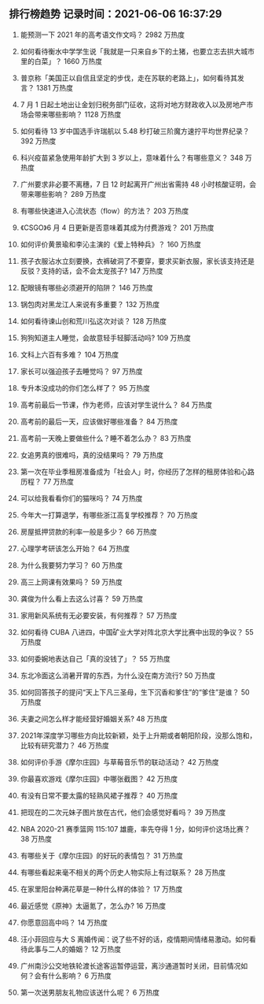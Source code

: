 
## 排行榜趋势 记录时间：2021-06-06 16:37:29
  
  1. 能预测一下 2021 年的高考语文作文吗？ 2982 万热度
    
  2. 如何看待衡水中学学生说「我就是一只来自乡下的土猪，也要立志去拱大城市里的白菜」？ 1660 万热度
    
  3. 普京称「美国正以自信且坚定的步伐，走在苏联的老路上」，如何看待其发言？ 1381 万热度
    
  4. 7 月 1 日起土地出让金划归税务部门征收，这将对地方财政收入以及房地产市场会带来哪些影响？ 1128 万热度
    
  5. 如何看待 13 岁中国选手许瑞航以 5.48 秒打破三阶魔方速拧平均世界纪录？ 392 万热度
    
  6. 科兴疫苗紧急使用年龄扩大到 3 岁以上，意味着什么？有哪些意义？ 348 万热度
    
  7. 广州要求非必要不离穗，7 日 12 时起离开广州出省需持 48 小时核酸证明，会带来哪些影响？ 289 万热度
    
  8. 有哪些快速进入心流状态（flow）的方法？ 203 万热度
    
  9. 《CSGO》6 月 4 日更新是否意味着其成为付费游戏？ 201 万热度
    
  10. 如何评价黄景瑜和李沁主演的《爱上特种兵》？ 160 万热度
    
  11. 孩子衣服沾水立刻要换，衣裤破洞了不要穿，要求买新衣服，家长该支持还是反驳？支持的话，会不会太宠孩子? 147 万热度
    
  12. 配眼镜有哪些必须避开的陷阱？ 146 万热度
    
  13. 锅包肉对黑龙江人来说有多重要？ 132 万热度
    
  14. 如何看待谏山创和荒川弘这次对谈？ 128 万热度
    
  15. 狗狗知道主人睡觉，会故意轻手轻脚活动吗? 109 万热度
    
  16. 文科上六百有多难？ 104 万热度
    
  17. 家长可以强迫孩子去睡觉吗？ 97 万热度
    
  18. 专升本没成功的你们怎么样了？ 95 万热度
    
  19. 高考前最后一节课，作为老师，应该对学生说什么？ 84 万热度
    
  20. 高考前的最后一天，应该做好哪些准备？ 84 万热度
    
  21. 高考前一天晚上要做些什么？睡不着怎么办？ 83 万热度
    
  22. 女追男真的很难吗，真的没结果吗？ 79 万热度
    
  23. 第一次在毕业季租房准备成为「社会人」时，你经历了怎样的租房体验和心路历程？ 77 万热度
    
  24. 可以给我看看你们的猫咪吗？ 74 万热度
    
  25. 今年大一打算退学，有哪些浙江高复学校推荐？ 70 万热度
    
  26. 房屋抵押贷款的利率一般是多少？ 66 万热度
    
  27. 心理学考研该怎么开始？ 64 万热度
    
  28. 为什么我要努力学习？ 60 万热度
    
  29. 高三上网课有效果吗？ 59 万热度
    
  30. 龚俊为什么看上去这么讨喜？ 59 万热度
    
  31. 家用新风系统有无必要安装，有何推荐？ 57 万热度
    
  32. 如何看待 CUBA 八进四，中国矿业大学对阵北京大学比赛中出现的争议？ 55 万热度
    
  33. 如何委婉地表达自己「真的没钱了」？ 55 万热度
    
  34. 东北冷面这么消暑开胃的东西，为什么没在南方流行? 50 万热度
    
  35. 如何回答孩子的提问“天上下凡三圣母，生下沉香和爹住”的“爹住”是谁？ 50 万热度
    
  36. 夫妻之间怎么样才能经营好婚姻关系? 48 万热度
    
  37. 2021年深度学习哪些方向比较新颖，处于上升期或者朝阳阶段，没那么饱和，比较有研究潜力？ 46 万热度
    
  38. 如何评价手游《摩尔庄园》与草莓音乐节的联动活动？ 42 万热度
    
  39. 你最喜欢游戏《摩尔庄园》中哪张截图？ 42 万热度
    
  40. 有没有日常不要太露的轻熟风裙子推荐？ 40 万热度
    
  41. 把现在的二次元妹子图片放在古代，他们会感觉好看吗？ 39 万热度
    
  42. NBA 2020-21 赛季篮网 115:107 雄鹿，率先夺得 1 分，如何评价这场比赛？ 38 万热度
    
  43. 有哪些关于《摩尔庄园》的好玩的表情包？ 31 万热度
    
  44. 有哪些看起来毫不相关的两个历史人物实际上有过联系？ 28 万热度
    
  45. 在家里阳台种满花草是一种什么样的体验？ 17 万热度
    
  46. 最近感觉《原神》太逼氪了，怎么办? 16 万热度
    
  47. 你愿意回高中吗？ 14 万热度
    
  48. 汪小菲回应与大 S 离婚传闻：说了些不好的话，疫情期间情绪易激动。如何看待此事与二人的婚姻？ 12 万热度
    
  49. 广州南沙公交地铁轮渡长途客运暂停运营，离沙通道暂时关闭，目前情况如何？会有什么影响？ 6 万热度
    
  50. 第一次送男朋友礼物应该送什么呢？ 6 万热度
    